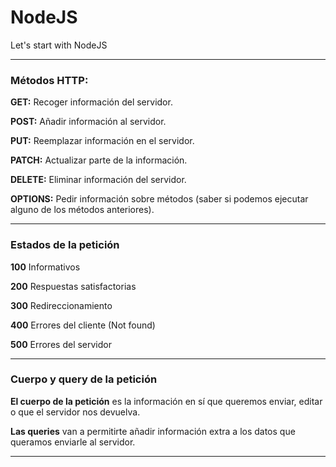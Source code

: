 # NodeJS
Let's start with NodeJS

___

### Métodos HTTP:

**GET:** Recoger información del servidor.

**POST:** Añadir información al servidor.

**PUT:** Reemplazar información en el servidor.

**PATCH:** Actualizar parte de la información.

**DELETE:** Eliminar información del servidor.

**OPTIONS:** Pedir información sobre métodos (saber si podemos ejecutar alguno de los métodos anteriores).

___

### Estados de la petición

**100** Informativos

**200** Respuestas satisfactorias

**300** Redireccionamiento

**400** Errores del cliente (Not found)

**500** Errores del servidor

___

### Cuerpo y query de la petición
**El cuerpo de la petición** es la información en sí que queremos enviar, editar o que el servidor nos devuelva.

**Las queries** van a permitirte añadir información extra a los datos que queramos enviarle al servidor.

___
